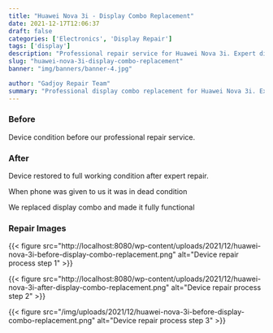 ```yaml
---
title: "Huawei Nova 3i - Display Combo Replacement"
date: 2021-12-17T12:06:37
draft: false
categories: ['Electronics', 'Display Repair']
tags: ['display']
description: "Professional repair service for Huawei Nova 3i. Expert diagnosis and quality repairs in Bangalore."
slug: "huawei-nova-3i-display-combo-replacement"
banner: "img/banners/banner-4.jpg"

author: "Gadjoy Repair Team"
summary: "Professional display combo replacement for Huawei Nova 3i. Expert technicians, quality parts, warranty included."
---
```


### Before

Device condition before our professional repair service.

### After

Device restored to full working condition after expert repair.

When phone was given to us it was in dead condition

We replaced display combo and made it fully functional

### Repair Images

{{< figure src="http://localhost:8080/wp-content/uploads/2021/12/huawei-nova-3i-before-display-combo-replacement.png" alt="Device repair process step 1" >}}

{{< figure src="http://localhost:8080/wp-content/uploads/2021/12/huawei-nova-3i-after-display-combo-replacement.png" alt="Device repair process step 2" >}}

{{< figure src="/img/uploads/2021/12/huawei-nova-3i-before-display-combo-replacement.png" alt="Device repair process step 3" >}}

